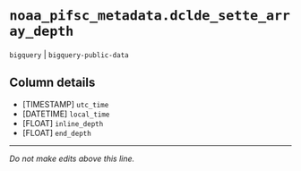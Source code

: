 # `noaa_pifsc_metadata.dclde_sette_array_depth`
`bigquery` | `bigquery-public-data`

## Column details
* [TIMESTAMP] `utc_time`
* [DATETIME]  `local_time`
* [FLOAT]     `inline_depth`
* [FLOAT]     `end_depth`

-------------------------------------------------------------------------------
*Do not make edits above this line.*
